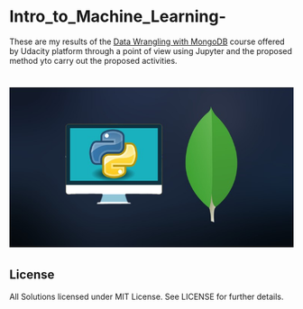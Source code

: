 # Intro_to_Machine_Learning-
These are my results of the [Data Wrangling with MongoDB](https://br.udacity.com/course/data-wrangling-with-mongodb--ud032/) course offered by Udacity platform through a point of view using Jupyter and the proposed method yto carry out the proposed activities.
# ![logo](logo.jpg)

## License

All Solutions licensed under MIT License. See LICENSE for further details.
